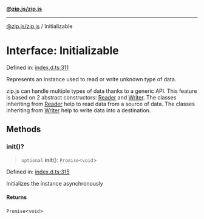 [**@zip.js/zip.js**](../README.md)

***

[@zip.js/zip.js](../globals.md) / Initializable

# Interface: Initializable

Defined in: [index.d.ts:311](https://github.com/gildas-lormeau/zip.js/blob/02ec02f1298ff2b603f1b86ee545b4d21af7b520/index.d.ts#L311)

Represents an instance used to read or write unknown type of data.

zip.js can handle multiple types of data thanks to a generic API. This feature is based on 2 abstract constructors: [Reader](../classes/Reader.md) and [Writer](../classes/Writer.md).
The classes inheriting from [Reader](../classes/Reader.md) help to read data from a source of data. The classes inheriting from [Writer](../classes/Writer.md) help to write data into a destination.

## Methods

### init()?

> `optional` **init**(): `Promise`\<`void`\>

Defined in: [index.d.ts:315](https://github.com/gildas-lormeau/zip.js/blob/02ec02f1298ff2b603f1b86ee545b4d21af7b520/index.d.ts#L315)

Initializes the instance asynchronously

#### Returns

`Promise`\<`void`\>
